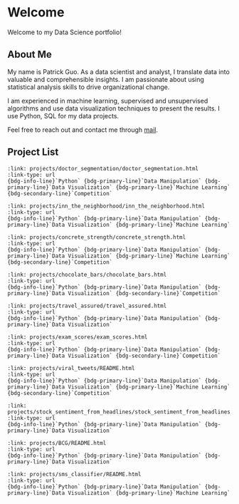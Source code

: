 # Welcome

Welcome to my Data Science portfolio!

## About Me

My name is Patrick Guo. As a data scientist and analyst, I translate data into valuable and comprehensible insights. I am passionate about using statistical analysis skills to drive organizational change.

I am experienced in machine learning, supervised and unsupervised algorithms and use data visualization techniques to present the results. I use Python, SQL for my data projects.

Feel free to reach out and contact me through [mail](mailto:shpatrickguo@gmail.com).

## Project List

````{card} Customer Segmentation for Medical Device Manufacturer
:link: projects/doctor_segmentation/doctor_segmentation.html
:link-type: url
{bdg-info-line}`Python` {bdg-primary-line}`Data Manipulation` {bdg-primary-line}`Data Visualization` {bdg-primary-line}`Machine Learning` {bdg-secondary-line}`Competition`
````

````{card} Inn the Neighborhood - Rental Price Prediction
:link: projects/inn_the_neighborhood/inn_the_neighborhood.html
:link-type: url
{bdg-info-line}`Python` {bdg-primary-line}`Data Manipulation` {bdg-primary-line}`Data Visualization` {bdg-primary-line}`Machine Learning`
````

````{card} Predict Concrete Strength
:link: projects/concrete_strength/concrete_strength.html
:link-type: url
{bdg-info-line}`Python` {bdg-primary-line}`Data Manipulation` {bdg-primary-line}`Data Visualization` {bdg-primary-line}`Machine Learning` {bdg-secondary-line}`Competition`
````

````{card} Finding the best chocolate bars
:link: projects/chocolate_bars/chocolate_bars.html
:link-type: url
{bdg-info-line}`Python` {bdg-primary-line}`Data Manipulation` {bdg-primary-line}`Data Visualization` {bdg-secondary-line}`Competition`
````

````{card} Travel Assured - Travel Insurance Analysis
:link: projects/travel_assured/travel_assured.html
:link-type: url
{bdg-info-line}`Python` {bdg-primary-line}`Data Manipulation` {bdg-primary-line}`Data Visualization`
````

````{card} Do test preparation courses help you prepare for exams?
:link: projects/exam_scores/exam_scores.html
:link-type: url
{bdg-info-line}`Python` {bdg-primary-line}`Data Manipulation` {bdg-primary-line}`Data Visualization` {bdg-secondary-line}`Competition`
````

````{card} Viral Tweets Prediction Challenge
:link: projects/viral_tweets/README.html
:link-type: url
{bdg-info-line}`Python` {bdg-primary-line}`Data Manipulation` {bdg-primary-line}`Data Visualization` {bdg-primary-line}`Machine Learning` {bdg-secondary-line}`Competition`
````

````{card} Stock Sentiment Analysis from News Headlines
:link: projects/stock_sentiment_from_headlines/stock_sentiment_from_headlines.html
:link-type: url
{bdg-info-line}`Python` {bdg-primary-line}`Data Manipulation` {bdg-primary-line}`Data Visualization`
````

````{card} PowerCo - Is Churn driven by price sensitivity?
:link: projects/BCG/README.html
:link-type: url
{bdg-info-line}`Python` {bdg-primary-line}`Data Manipulation` {bdg-primary-line}`Data Visualization`
````

````{card} Neural Network SMS Text Classifier
:link: projects/sms_classifier/README.html
:link-type: url
{bdg-info-line}`Python` {bdg-primary-line}`Data Manipulation` {bdg-primary-line}`Data Visualization` {bdg-primary-line}`Machine Learning`
````
